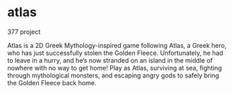 # atlas
377 project

Atlas is a 2D Greek Mythology-inspired game following Atlas, a Greek hero, who has just successfully stolen the Golden Fleece. Unfortunately, he had to leave in a hurry, and he’s now stranded on an island in the middle of nowhere with no way to get home! Play as Atlas, surviving at sea, fighting through mythological monsters, and escaping angry gods to safely bring the Golden Fleece back home.
